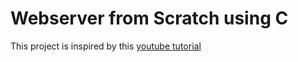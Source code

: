 # Webserver from Scratch using C
This project is inspired by this [youtube tutorial](https://www.youtube.com/watch?v=esXw4bdaZkc)

